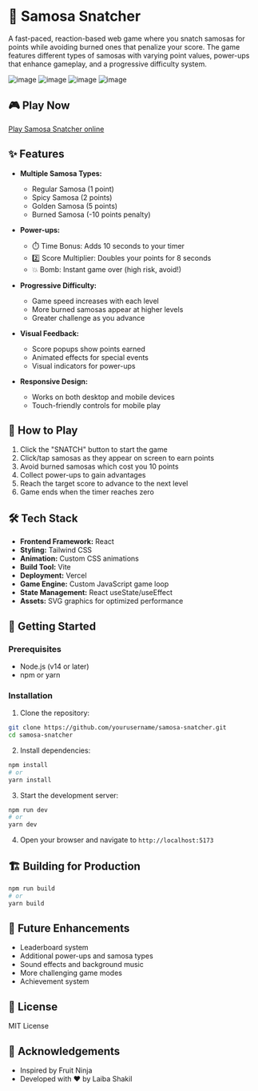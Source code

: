 # 🥟 Samosa Snatcher

A fast-paced, reaction-based web game where you snatch samosas for points while avoiding burned ones that penalize your score. The game features different types of samosas with varying point values, power-ups that enhance gameplay, and a progressive difficulty system.

![image](https://github.com/user-attachments/assets/e74c42de-b5a6-4ea6-a12b-10a96196a6cb)
![image](https://github.com/user-attachments/assets/0696ec89-b7da-46fd-9659-a110a35a2d88)
![image](https://github.com/user-attachments/assets/4ec1e444-b925-4ce6-b550-b3fa6d7eaef4)
![image](https://github.com/user-attachments/assets/5ffe1ca5-1958-4d11-b1ea-565ba5d70d15)


## 🎮 Play Now

[Play Samosa Snatcher online](https://samosa-snatcher.vercel.app)


## ✨ Features

- **Multiple Samosa Types:**
  - Regular Samosa (1 point)
  - Spicy Samosa (2 points)
  - Golden Samosa (5 points)
  - Burned Samosa (-10 points penalty)

- **Power-ups:**
  - ⏱️ Time Bonus: Adds 10 seconds to your timer
  - 2️⃣ Score Multiplier: Doubles your points for 8 seconds
  - 💥 Bomb: Instant game over (high risk, avoid!)

- **Progressive Difficulty:**
  - Game speed increases with each level
  - More burned samosas appear at higher levels
  - Greater challenge as you advance

- **Visual Feedback:**
  - Score popups show points earned
  - Animated effects for special events
  - Visual indicators for power-ups

- **Responsive Design:**
  - Works on both desktop and mobile devices
  - Touch-friendly controls for mobile play

## 🎯 How to Play

1. Click the "SNATCH" button to start the game
2. Click/tap samosas as they appear on screen to earn points
3. Avoid burned samosas which cost you 10 points
4. Collect power-ups to gain advantages
5. Reach the target score to advance to the next level
6. Game ends when the timer reaches zero

## 🛠️ Tech Stack

- **Frontend Framework:** React
- **Styling:** Tailwind CSS
- **Animation:** Custom CSS animations
- **Build Tool:** Vite
- **Deployment:** Vercel
- **Game Engine:** Custom JavaScript game loop
- **State Management:** React useState/useEffect
- **Assets:** SVG graphics for optimized performance

## 🚀 Getting Started

### Prerequisites
- Node.js (v14 or later)
- npm or yarn

### Installation

1. Clone the repository:
```bash
git clone https://github.com/yourusername/samosa-snatcher.git
cd samosa-snatcher
```

2. Install dependencies:
```bash
npm install
# or
yarn install
```

3. Start the development server:
```bash
npm run dev
# or
yarn dev
```

4. Open your browser and navigate to `http://localhost:5173`

## 🏗️ Building for Production

```bash
npm run build
# or
yarn build
```

## 🧪 Future Enhancements

- Leaderboard system
- Additional power-ups and samosa types
- Sound effects and background music
- More challenging game modes
- Achievement system

## 📝 License

MIT License

## 🙏 Acknowledgements

- Inspired by Fruit Ninja
- Developed with ❤️ by Laiba Shakil
